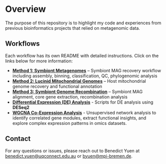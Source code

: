 # Overview

The purpose of this repository is to highlight my code and experiences from previous bioinformatics projects that relied on metagenomic data.

## Workflows  
Each workflow has its own README with detailed instructions. Click on the links below for more information:  

- **[Method 1: Symbiont Metagenomes](metagenomics/README.md)** – Symbiont MAG recovery workflow including assembly, binning, classification, QC, phylogenomic analysis  
- **[Method 2: Lucinid Mitochondrial Genomes](mitochondrial_genomics/README.md)** – Host mitochondrial genome recovery and functional annotation
- **[Method 3: Symbiont Genome Recombination](genome_recombination_analysis/README.md)** – Symbiont MAG alignment, core gene extraction, recombination analysis 
- **[Differential Expression (DE) Analysis](Differential_Expression/README.md)** - Scripts for DE analysis using **DESeq2**
- **[WGCNA Co-Expression Analysis](Differential_Expression/README.md)** - Unsupervised network analysis to identify correlated gene modules, extract functional insights, and explore complex expression patterns in omics datasets.

## Contact
For any questions or issues, please reach out to Benedict Yuen at benedict.yuen@uqconnect.edu.au or byuen@mpi-bremen.de.
